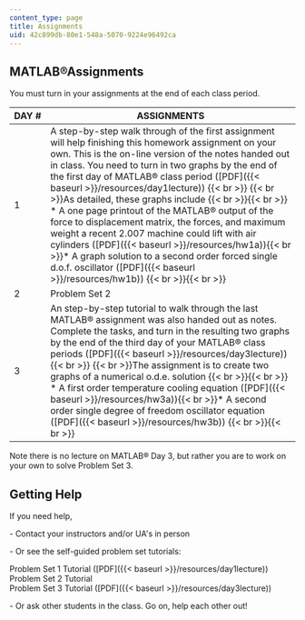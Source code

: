 ```yaml
---
content_type: page
title: Assignments
uid: 42c899db-80e1-548a-5070-9224e96492ca
---
```


MATLAB®Assignments
------------------

You must turn in your assignments at the end of each class period.

| DAY # | ASSIGNMENTS |
| --- | --- |
| 1 | A step-by-step walk through of the first assignment will help finishing this homework assignment on your own. This is the on-line version of the notes handed out in class. You need to turn in two graphs by the end of the first day of MATLAB® class period ([PDF]({{< baseurl >}}/resources/day1lecture))  {{< br >}}  {{< br >}}As detailed, these graphs include {{< br >}}{{< br >}} *   A one page printout of the MATLAB® output of the force to displacement matrix, the forces, and maximum weight a recent 2.007 machine could lift with air cylinders ([PDF]({{< baseurl >}}/resources/hw1a)){{< br >}}*   A graph solution to a second order forced single d.o.f. oscillator ([PDF]({{< baseurl >}}/resources/hw1b)) {{< br >}}{{< br >}}  |
| 2 | Problem Set 2 |
| 3 | An step-by-step tutorial to walk through the last MATLAB® assignment was also handed out as notes. Complete the tasks, and turn in the resulting two graphs by the end of the third day of your MATLAB® class periods ([PDF]({{< baseurl >}}/resources/day3lecture))  {{< br >}}  {{< br >}}The assignment is to create two graphs of a numerical o.d.e. solution {{< br >}}{{< br >}} *   A first order temperature cooling equation ([PDF]({{< baseurl >}}/resources/hw3a)){{< br >}}*   A second order single degree of freedom oscillator equation ([PDF]({{< baseurl >}}/resources/hw3b)) {{< br >}}{{< br >}}  

Note there is no lecture on MATLAB® Day 3, but rather you are to work on your own to solve Problem Set 3.

Getting Help
------------

If you need help,

\- Contact your instructors and/or UA's in person

\- Or see the self-guided problem set tutorials:  
  
Problem Set 1 Tutorial ([PDF]({{< baseurl >}}/resources/day1lecture))  
Problem Set 2 Tutorial  
Problem Set 3 Tutorial ([PDF]({{< baseurl >}}/resources/day3lecture))

\- Or ask other students in the class. Go on, help each other out!
